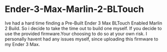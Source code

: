 # Ender-3-Max-Marlin-2-BLTouch
Ive had a hard time finding a Pre-Built Ender 3 Max BLTouch Enabled Marlin 2 Build. So i decide to take the time out to build one myself. If you decide to use the provided firmware.Your choosing to do so at your own risk. I personally havent had any issues myself, since uploading this firmware to my Ender 3 Max.
